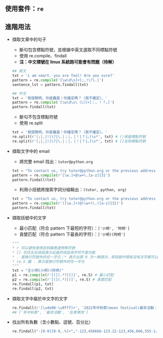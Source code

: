 ## 使用套件：`re`

## 進階用法
* 擷取文章中的句子
    * 斷句包含標點符號，並根據中英文選取不同標點符號
    * 使用 re.compile、findall
    * **注：中文標號在 linux 系統跑可能會有問題（待解）**
    ```python
    ## 英文
    txt = 'i am smart. you are fool! Are you sure?'
    pattern = re.compile('[\w\d\s]+[;,!\?\.]')
    sentence_lst = pattern.findall(txt)
    ```
    ```python
    ## 中文
    txt = '我很聰明，你是蠢蛋！你確定嗎？（我不確定）。'
    pattern = re.compile('[\w\d\s\（\）]+[；，！？。]')
    pattern.findall(txt)
    ```
    * 斷句不包含標點符號
    * 使用 re.split
    ```python
    txt = '我很聰明，你是蠢蛋！你確定嗎？（我不確定）。'
    re.split(r'(;|,|!|\?|\.|；|，|！|？|。)\s*', txt) # ()保留標點符號
    re.split(r'[;|,|!|\?|\.|；|，|！|？|。]\s*', txt) # []去除標點符號
    ```

* 擷取文字中的 email
    * 將完整 email 找出：`tutor@python.org`
    ```python
    txt = "To contact us, try tutor@python.org or the previous address tutor@google.com."
    pattern = re.compile(r'[\w.]+@\w+\.[a-z]{3}')
    pattern.findall(txt)
    ```
    * 利用小括號將搜索字詞分組輸出：`(tutor, python, org)`
    ```python
    txt = "To contact us, try tutor@python.org or the previous address tutor@google.com."
    pattern = re.compile(r'([\w.]+)@(\w+)\.([a-z]{3})')
    pattern.findall(txt)
    ```

* 擷取括號中的文字
   * 最小匹配（符合 pattern 下最短的字符）：`['小明', '阿明']`
   * 貪婪匹配（符合 pattern 下最長的字符）：`['小明)(阿明']`
    ```python
    """
    * r 可以避免使用反斜線表達特殊符號
    * [] 包住左右括弧表示此處的括弧為字符不是功能
    * . 是換行符號外的任一字元；* 表示出現 0 次～無限次，即括號中間有沒有文字都可以；? 表最小匹配
    * re.S 讓 . 表示是換行符號外的任一字元
    """
    txt = "王小明(小明)(阿明)"
    p1 = re.compile(r'[(](.*?)[)]', re.S) # 最小匹配
    p2 = re.compile(r'[(](.*)[)]', re.S) # 貪婪匹配
    re.findall(p1, txt)
    re.findall(p2, txt)
    ```

* 擷取文字中屬於中文字的文字
   ```python
   re.findall(r'[\u4e00-\u9fff]+', '2022年中秋節(moon festival)最夯活動：在家烤肉')
   ## ['年中秋節', '最夯活動', '在家烤肉']
   ```
* 找出所有負數（含小數點、逗號、百分比）
   ```python
   re.findall("-[0-9][0-9,.%]+","-123,456666-123.22-123,456,666,555-1.2%")
   ```
